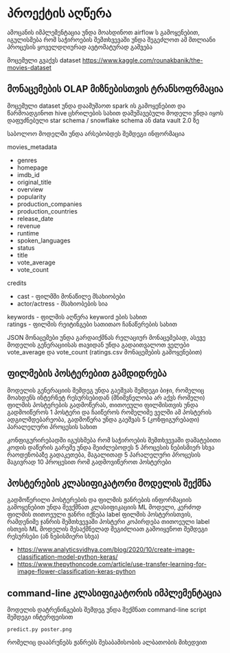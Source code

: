 # პროექტის აღწერა

ამოცანის იმპლემენტაცია უნდა მოახდინოთ airflow ს გამოყენებით, იგულისმება რომ საჭიროების შემთხვევაში უნდა შეგეძლოთ
ამ მთლიანი პროცესის ყოველდღიურად ავტომატურად გაშვება

მოცემული გვაქვს dataset 
https://www.kaggle.com/rounakbanik/the-movies-dataset

## მონაცემების OLAP მიზნებისთვის ტრანსოფრმაცია

მოცემული dataset უნდა დაამუშაოთ spark ის გამოყენებით და წარმოადგინოთ hive ცხრილების სახით
დამუშავებული მოდელი უნდა იყოს დაფუძნებული star schema / snowflake schema ან data vault 2.0 ზე

საბოლოო მოდელში უნდა არსებობდეს შემდეგი ინფორმაცია

movies_metadata
* genres
* homepage
* imdb_id
* original_title
* overview
* popularity
* production_companies
* production_countries
* release_date
* revenue
* runtime
* spoken_languages
* status
* title
* vote_average
* vote_count

credits
* cast - ფილმში მონაწილე მსახიობები
* actor/actress - მსახიობების სია

keywords - ფილმის აღწერა keyword ების სახით  
ratings - ფილმის რეიტინგები სათითაო ჩანაწერების სახით

JSON მონაცემები უნდა გარდაიქმნას რელაციურ მონაცემებად, ასევე მოდელის გენერაციისას თავიდან უნდა გადაითვალოთ ველები
vote_average და vote_count (ratings.csv მონაცემების გამოყენებით)

## ფილმების პოსტერებით გამდიდრება 

მოდელის გენერაციის შემდეგ უნდა გაეშვას შემდეგი ბიჯი, რომელიც მოახდენს ინტერნეტ რესურსებიდან (მნიშვნელობა არ აქვს რომელი) ფილმის პოსტერების გადმოწერას, თითოეული ფილმისთვის უნდა გადმოიწეროს 1 პოსტერი და ჩაიწეროს რომელიმე ველში
ამ პოსტერის ადგილმდებარეობა, გადმოწერა უნდა გაეშვას 5 (კონფიგურებადი) პარალელური პროცესის სახით

კონფიგურირებადში იგუსხმება რომ საჭიროების შემთხვევაში დამატებითი კოდის დაწერის გარეშე უნდა შეიძლებოდეს 5 პროცესის
ნებისმიერ სხვა რაოდენობაზე გადაკეთება, მაგალითად 5 პარალელური პროცესის მაგივრად 10 პროცესით რომ გადმოვიწეროთ 
პოსტერები

## პოსტერების კლასიფიკატორი მოდელის შექმნა  

გადმოწერილი პოსტერების და ფილმის ჟანრების ინფორმაციის გამოყენებით უნდა შევქმნათ კლასიფიკაციის ML მოდელი,
კერძოდ ფილმის თითოეული ჟანრი იქნება label ფილმის პოსტერისთვის, რამდენიმე ჯანრის შემთხვევაში პოსტერი კოპირდება 
თითოეული label ისთვის
ML მოდელის შესაქმნელად შეგიძლიათ გამოიყენოთ შემდეგი რესურსები (ან ნებისმიერი სხვა)
- https://www.analyticsvidhya.com/blog/2020/10/create-image-classification-model-python-keras/
- https://www.thepythoncode.com/article/use-transfer-learning-for-image-flower-classification-keras-python

## command-line კლასიფიკატორის იმპლემენტაცია

მოდელის დატრენინგების შემდეგ უნდა შექმნათ command-line script შემდეგი ინტერფეისით  
```
predict.py poster.png
``` 
რომელიც დააბრუნებს ჟანრებს შესაბამისობის ალბათობის მიხედვით



